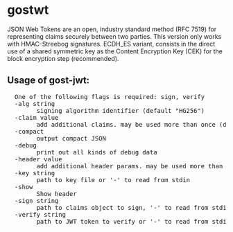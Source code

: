 # gostwt
JSON Web Tokens are an open, industry standard method (RFC 7519) for representing claims securely between two parties. This version only works with HMAC-Streebog signatures. ECDH_ES variant, consists in the direct use of a shared symmetric key as the Content Encryption Key (CEK) for the block encryption step (recommended). 

## Usage of gost-jwt:
<pre>  One of the following flags is required: sign, verify
  -alg string
        signing algorithm identifier (default "HG256")
  -claim value
        add additional claims. may be used more than once (default {})
  -compact
        output compact JSON
  -debug
        print out all kinds of debug data
  -header value
        add additional header params. may be used more than once (default {})
  -key string
        path to key file or '-' to read from stdin
  -show
        Show header
  -sign string
        path to claims object to sign, '-' to read from stdin, or '+' to use only-claim args
  -verify string
        path to JWT token to verify or '-' to read from stdin
</pre>
